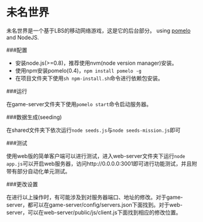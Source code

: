 未名世界
====

未名世界是一个基于LBS的移动网络游戏，这是它的后台部分。
using [pomelo](https://github.com/NetEase/pomelo) and NodeJS.

###配置

- 安装node.js(>=0.8)，推荐使用nvm(node version manager)安装。
- 使用npm安装pomelo(0.4)，`npm install pomelo -g`
- 在项目文件夹下使用`sh npm-install.sh`命令进行依赖包安装。

###运行

在game-server文件夹下使用`pomelo start`命令启动服务器。

###数据生成(seeding)

在shared文件夹下依次运行`node seeds.js`与`node seeds-mission.js`即可

###测试

使用web版的简单客户端可以进行测试，进入web-server文件夹下运行`node app.js`可以开启web服务器，访问http://0.0.0.0:3001即可进行功能测试，并且附带有部分自动化单元测试。

###更改设置

在进行以上操作时，有可能涉及到对服务器端口、地址的修改。对于game-server，都可以在game-server/config/servers.json下面找到。对于web-server，可以在web-server/public/js/client.js下面找到相应的修改位置。
